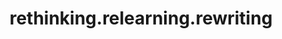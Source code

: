 ---
pid: ch1015
title: rethinking.relearning.rewriting
location_transcription: replace the c. columbus monument @ the waterfront+(spruce
  st)
coordinates: "[-75.141558005697, 39.944472880534]"
zipcode: '19072'
gen_neighborhood: 
neighborhood: Narberth
outside_phl: 'Narberth PA '
age: '23'
age_range: 20-29
instagram: 
image_file_name: ch_1015.jpg
proposal_transcription: Big pile of books/ history written correctly for kids to play
  on
topic: Education,History,Youth
topic_summary: 0, 0, 0
type: Interactive,Sculpture Statue
keywords_other: 
credit: Brielle + Zach
image_labels: 
twitter: 
facebook: 
permalink: "/monuments/ch1015/"
layout: item-page
---